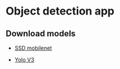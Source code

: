 # Object detection app

## Download models 

* [SSD mobilenet](https://github.com/opencv/opencv/wiki/TensorFlow-Object-Detection-API#use-existing-config-file-for-your-model)

* [Yolo V3](https://pjreddie.com/darknet/yolo/)
